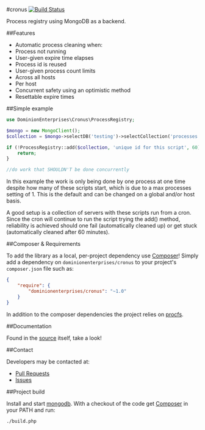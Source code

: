 #cronus
[![Build Status](https://travis-ci.org/dominionenterprises/cronus.png)](https://travis-ci.org/dominionenterprises/cronus)

Process registry using MongoDB as a backend.

##Features
 * Automatic process cleaning when:
  * Process not running
  * User-given expire time elapses
  * Process id is reused
 * User-given process count limits
  * Across all hosts
  * Per host
 * Concurrent safety using an optimistic method
 * Resettable expire times

##Simple example

```php
use DominionEnterprises\Cronus\ProcessRegistry;

$mongo = new MongoClient();
$collection = $mongo->selectDB('testing')->selectCollection('processes');

if (!ProcessRegistry::add($collection, 'unique id for this script', 60)) {
    return;
}

//do work that SHOULDN'T be done concurrently
```

In this example the work is only being done by one process at one time despite how many of these scripts start, which is due to a max processes
setting of 1. This is the default and can be changed on a global and/or host basis.

A good setup is a collection of servers with these scripts run from a cron. Since the cron will continue to run the script trying the add()
method, reliability is achieved should one fail (automatically cleaned up) or get stuck (automatically cleaned after 60 minutes).

##Composer & Requirements

To add the library as a local, per-project dependency use [Composer](http://getcomposer.org)! Simply add a dependency on
`dominionenterprises/cronus` to your project's `composer.json` file such as:

```json
{
    "require": {
        "dominionenterprises/cronus": "~1.0"
    }
}
```

In addition to the composer dependencies the project relies on [procfs](http://en.wikipedia.org/wiki/Procfs).

##Documentation

Found in the [source](src/ProcessRegistry.php) itself, take a look!

##Contact

Developers may be contacted at:

 * [Pull Requests](https://github.com/dominionenterprises/cronus/pulls)
 * [Issues](https://github.com/dominionenterprises/cronus/issues)

##Project build

Install and start [mongodb](http://www.mongodb.org).
With a checkout of the code get [Composer](http://getcomposer.org) in your PATH and run:

```sh
./build.php
```
